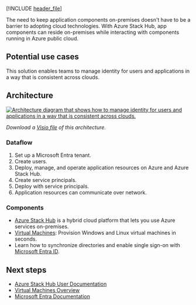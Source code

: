 [!INCLUDE [header_file](../../../includes/sol-idea-header.md)]

The need to keep application components on-premises doesn't have to be a barrier to adopting cloud technologies. With Azure Stack Hub, app components can reside on-premises while interacting with components running in Azure public cloud.

## Potential use cases

This solution enables teams to manage identity for users and applications in a way that is consistent across clouds.

## Architecture

[ ![Architecture diagram that shows how to manage identity for users and applications in a way that is consistent across clouds.](../media/hybrid-identity.svg)](../media/hybrid-identity.svg#lightbox)

*Download a [Visio file](https://arch-center.azureedge.net/hybrid-identity.vsdx) of this architecture.*

### Dataflow

1. Set up a Microsoft Entra tenant.
1. Create users.
1. Deploy, manage, and operate application resources on Azure and Azure Stack Hub.
1. Create service principals.
1. Deploy with service principals.
1. Application resources can communicate over network.

### Components

* [Azure Stack Hub](https://azure.microsoft.com/overview/azure-stack) is a hybrid cloud platform that lets you use Azure services on-premises.
* [Virtual Machines](https://azure.microsoft.com/services/virtual-machines): Provision Windows and Linux virtual machines in seconds.
* Learn how to synchronize directories and enable single sign-on with [Microsoft Entra ID](https://azure.microsoft.com/services/active-directory).

## Next steps

* [Azure Stack Hub User Documentation](/azure/azure-stack/user)
* [Virtual Machines Overview](https://azure.microsoft.com/services/virtual-machines)
* [Microsoft Entra Documentation](/entra)
